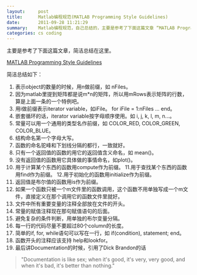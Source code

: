 ```yaml
---
layout:     post
title:      Matlab编程规范(MATLAB Programming Style Guidelines)
date:       2011-09-28 11:21:29
summary:    Matlab编程规范，自己总结的，主要是参考了下面这篇文章 “MATLAB Programming Style Guidelines”。
categories: cs coding
---
```



主要是参考了下面这篇文章，简洁总结在这里。

[MATLAB Programming Style Guidelines](http://www.datatool.com/downloads/matlab_style_guidelines.pdf)

简洁总结如下：

1. 表示object的数量的时候，用n做前缀，如 nFiles。
2. 因为matlab里提到矩阵都是说m*n的矩阵，所以用mRows表示矩阵的行数，算是上面一条的一个特例吧。
3. 用i做前缀表示iterator variable，如iFile。 for iFile = 1:nFiles ... end。
4. 嵌套循环的话，iterator variable按字母顺序使用。如 i, j, k, l, m, n...。
5. 常量可以用一个通用的类型名作前缀，如 COLOR_RED, COLOR_GREEN, COLOR_BLUE。
6. 结构命名第一个字母大写。
7. 函数的命名驼峰和下划线分隔的都行，一致就好。
8. 只有一个返回值的函数的用它的返回值含义命名，如 mean()。
9. 没有返回值的函数用它具体做的事情命名，如plot()。
10. 用于计算某个东西的函数用compute作为前缀。
11.用于查找某个东西的函数用find作为前缀。
12.用于初始化的函数用initialize作为前缀。
13. 返回值是布尔值的函数用is作为前缀。
14. 如果一个函数只被一个m文件里的函数调用，这个函数不用单独写成一个m文件，直接定义在那个调用它的函数文件里就好。
15. 文件中所有重要变量的注释全部放在文件的开头。
16. 常量的赋值注释现在那句赋值语句的后面。
17. 避免复杂的条件判断，用单独的布尔变量分隔。
18. 每一行的代码尽量不要超过80个column的长度。
19. 简单的if, for, while语句可以写在一行，如 if(condition), statement; end。
20. 函数开头的注释应该支持 help和lookfor。
21. 最后讲Documentation的时候，引用了Dick Brandon的话

>"Documentation is like sex; when it's good, it's very, very good, and when it's bad, it's better than nothing."
